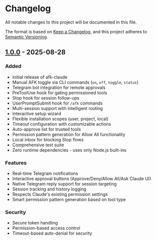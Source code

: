 # Changelog

All notable changes to this project will be documented in this file.

The format is based on [Keep a Changelog](https://keepachangelog.com/en/1.0.0/),
and this project adheres to [Semantic Versioning](https://semver.org/spec/v2.0.0.html).

## [1.0.0] - 2025-08-28

### Added
- Initial release of afk-claude
- Manual AFK toggle via CLI commands (`on`, `off`, `toggle`, `status`)
- Telegram bot integration for remote approvals
- PreToolUse hook for gating permissioned tools
- Stop hook for session follow-ups
- UserPromptSubmit hook for `/afk` commands
- Multi-session support with intelligent routing
- Interactive setup wizard
- Flexible installation scopes (user, project, local)
- Timeout configuration with customizable actions
- Auto-approve list for trusted tools
- Permission pattern generation for Allow All functionality
- Local inbox for blocking Stop flows
- Comprehensive test suite
- Zero runtime dependencies - uses only Node.js built-ins

### Features
- Real-time Telegram notifications
- Interactive approval buttons (Approve/Deny/Allow All/Ask Claude UI)
- Native Telegram reply support for session targeting
- Session tracking and history logging
- Respects Claude's existing permission settings
- Smart permission pattern generation based on tool type

### Security
- Secure token handling
- Permission-based access control
- Timeout-based auto-denial for security

[1.0.0]: https://github.com/buger/afk-claude/releases/tag/v1.0.0